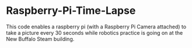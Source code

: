 # Raspberry-Pi-Time-Lapse
This code enables a raspberry pi (with a Raspberry Pi Camera attached) to take a picture every 30 seconds while robotics practice is going on at the New Buffalo Steam building.
